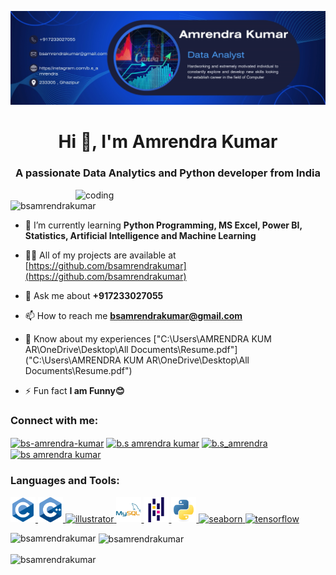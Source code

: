 ![logo](https://github.com/bsamrendrakumar/Amrendra_Kumar/blob/main/Screenshot%20(361).png)
<h1 align="center">Hi 👋, I'm Amrendra Kumar</h1>
<h3 align="center">A passionate Data Analytics and Python developer from India</h3>

<img align="right" alt="coding" width="400" scr="https://user https://camo.githubusercontent.com/2366b34bb903c09617990fb5fff4622f3e941349e846ddb7e73df872a9d21233/68747470733a2f2f63646e2e6472696262626c652e636f6d2f75736572732f3733303730332f73637265656e73686f74732f363538313234332f6176656e746f2e676966">

<p align="left"> <img src="https://komarev.com/ghpvc/?username=bsamrendrakumar&label=Profile%20views&color=0e75b6&style=flat" alt="bsamrendrakumar" /> </p>

- 🌱 I’m currently learning **Python Programming, MS Excel, Power BI, Statistics, Artificial Intelligence and Machine Learning**

- 👨‍💻 All of my projects are available at [https://github.com/bsamrendrakumar](https://github.com/bsamrendrakumar)

- 💬 Ask me about **+917233027055**

- 📫 How to reach me **bsamrendrakumar@gmail.com**

- 📄 Know about my experiences ["C:\Users\AMRENDRA KUM AR\OneDrive\Desktop\All Documents\Resume.pdf"]("C:\Users\AMRENDRA KUM AR\OneDrive\Desktop\All Documents\Resume.pdf")

- ⚡ Fun fact **I am Funny😊**

<h3 align="left">Connect with me:</h3>
<p align="left">
<a href="https://linkedin.com/in/bs-amrendra-kumar" target="blank"><img align="center" src="https://raw.githubusercontent.com/rahuldkjain/github-profile-readme-generator/master/src/images/icons/Social/linked-in-alt.svg" alt="bs-amrendra-kumar" height="30" width="40" /></a>
<a href="https://fb.com/b.s amrendra kumar" target="blank"><img align="center" src="https://raw.githubusercontent.com/rahuldkjain/github-profile-readme-generator/master/src/images/icons/Social/facebook.svg" alt="b.s amrendra kumar" height="30" width="40" /></a>
<a href="https://instagram.com/b.s_amrendra" target="blank"><img align="center" src="https://raw.githubusercontent.com/rahuldkjain/github-profile-readme-generator/master/src/images/icons/Social/instagram.svg" alt="b.s_amrendra" height="30" width="40" /></a>
<a href="https://www.youtube.com/c/bs amrendra kumar" target="blank"><img align="center" src="https://raw.githubusercontent.com/rahuldkjain/github-profile-readme-generator/master/src/images/icons/Social/youtube.svg" alt="bs amrendra kumar" height="30" width="40" /></a>
</p>

<h3 align="left">Languages and Tools:</h3>
<p align="left"> <a href="https://www.cprogramming.com/" target="_blank" rel="noreferrer"> <img src="https://raw.githubusercontent.com/devicons/devicon/master/icons/c/c-original.svg" alt="c" width="40" height="40"/> </a> <a href="https://www.w3schools.com/cpp/" target="_blank" rel="noreferrer"> <img src="https://raw.githubusercontent.com/devicons/devicon/master/icons/cplusplus/cplusplus-original.svg" alt="cplusplus" width="40" height="40"/> </a> <a href="https://www.adobe.com/in/products/illustrator.html" target="_blank" rel="noreferrer"> <img src="https://www.vectorlogo.zone/logos/adobe_illustrator/adobe_illustrator-icon.svg" alt="illustrator" width="40" height="40"/> </a> <a href="https://www.mysql.com/" target="_blank" rel="noreferrer"> <img src="https://raw.githubusercontent.com/devicons/devicon/master/icons/mysql/mysql-original-wordmark.svg" alt="mysql" width="40" height="40"/> </a> <a href="https://pandas.pydata.org/" target="_blank" rel="noreferrer"> <img src="https://raw.githubusercontent.com/devicons/devicon/2ae2a900d2f041da66e950e4d48052658d850630/icons/pandas/pandas-original.svg" alt="pandas" width="40" height="40"/> </a> <a href="https://www.python.org" target="_blank" rel="noreferrer"> <img src="https://raw.githubusercontent.com/devicons/devicon/master/icons/python/python-original.svg" alt="python" width="40" height="40"/> </a> <a href="https://seaborn.pydata.org/" target="_blank" rel="noreferrer"> <img src="https://seaborn.pydata.org/_images/logo-mark-lightbg.svg" alt="seaborn" width="40" height="40"/> </a> <a href="https://www.tensorflow.org" target="_blank" rel="noreferrer"> <img src="https://www.vectorlogo.zone/logos/tensorflow/tensorflow-icon.svg" alt="tensorflow" width="40" height="40"/> </a> </p>

<p><img align="left" src="https://github-readme-stats.vercel.app/api/top-langs?username=bsamrendrakumar&show_icons=true&locale=en&layout=compact" alt="bsamrendrakumar" /></p>

<p>&nbsp;<img align="center" src="https://github-readme-stats.vercel.app/api?username=bsamrendrakumar&show_icons=true&locale=en" alt="bsamrendrakumar" /></p>

<p><img align="center" src="https://github-readme-streak-stats.herokuapp.com/?user=bsamrendrakumar&" alt="bsamrendrakumar" /></p>
